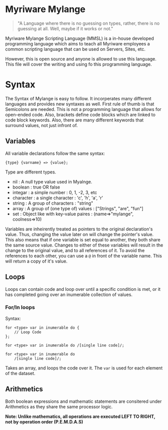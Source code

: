 # Myriware Mylange

> "A Language where there is no guessing on types, rather, there is no guessing at all.
> Well, maybe if it works or not."

Myriware Mylange Scripting Language (MMSL) is a in-house developed
programming language which aims to teach all Myriware employees
a common scripting language that can be used on Servers, Sites, etc.

However, this is open source and anyone is allowed to use this
language. This file will cover the writing and using fo this programming language.

# Syntax

The Syntax of Mylange is easy to follow. It incorperates many different languages
and provides new syntaxes as well. First rule of thumb is that Semicolons are needed.
This is not a programming language that allows for open-ended code.
Also, brackets define code blocks which are linked to code block keywords. Also,
there are many different keywords that surround values, not just infront of.

## Variables

All variable declarations follow the same syntax:

```
{type} {varname} => {value};
```

Type are different types.

* nil : A null type value used in Myalnge.
* boolean : true OR false
* integar : a simple number : 0, 1, -2, 3, etc
* character : a single character : 'c', 'h', 'a', 'r'
* string : A group of characters : "string"
* array : A group of (one type of) values : ["Strings", "are", "fun"]
* set : Object like with key-value paires : (name=>"mylange", coolness=>10)

Variables are inheirently treated as pointers to the original declaration's value.
Thus, changing the value later on will change the pointer's value.
This also means that if one variable is set equal to another,
they both share the same source value.
Changes to either of these variables will result in the change to the original value,
and to all references of it.
To avoid the references to each other, you can use a `@` in front of the variable name.
This will return a copy of it's value.

## Loops

Loops can contain code and loop over until a specific condition is met,
or it has completed going over an inumerable collection of values.

### For/In loops

Syntax: 

```
for <type> var in inumerable do {
    // Loop Code
};

for <type> var in inumerable do /[single line code]/;

for <type> var in inumerable do 
    /[single line code]/;
```

Takes an array, and loops the code over it.
The `var` is used for each element of the dataset.

## Arithmetics

Both boolean expressions and mathematic statements are consitered
under Arithmetics as they share the same processor logic.

**Note: Unlike mathematics, all operations are executed LEFT TO RIGHT, not by operation order (P.E.M.D.A.S)**